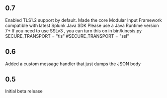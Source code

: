 0.7
----
Enabled TLS1.2 support by default.
Made the  core Modular Input Framework compatible with latest Splunk Java SDK
Please use a Java Runtime version 7+
If you need to use SSLv3 , you can turn this on in bin/kinesis.py
SECURE_TRANSPORT = "tls"
#SECURE_TRANSPORT = "ssl"

0.6
-----
Added a custom message handler that just dumps the JSON body

0.5
-----
Initial beta release
